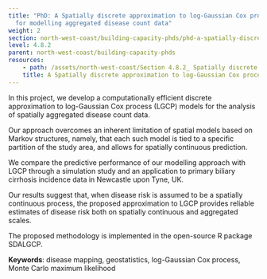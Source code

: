 ```yaml
---
title: "PhD: A Spatially discrete approximation to log-Gaussian Cox processes
  for modelling aggregated disease count data"
weight: 2
section: north-west-coast/building-capacity-phds/phd-a-spatially-discrete-approximation-to-log-gaussian-cox-processes-for-modelling-aggregated-disase-count-data
level: 4.8.2
parent: north-west-coast/building-capacity-phds
resources:
    - path: /assets/north-west-coast/Section 4.8.2_ Spatially discrete approximation to log-Guassian Cox processes for modelling aggregated disease count data.pdf
    title: A Spatially discrete approximation to log-Gaussian Cox processes for modelling aggregated disease count data
---
```


In this project, we develop a computationally efficient discrete approximation to log-Gaussian Cox process (LGCP) models for the analysis of spatially aggregated disease count data.  

Our approach overcomes an inherent limitation of spatial models based on Markov structures, namely, that each such model is tied to a specific partition of the study area, and allows for spatially continuous prediction. 

We compare the predictive performance of our modelling approach with LGCP through a simulation study and an application to primary biliary cirrhosis incidence data in Newcastle upon Tyne, UK.  

Our results suggest that, when disease risk is assumed to be a spatially continuous process, the proposed approximation to LGCP provides reliable estimates of disease risk both on spatially continuous and aggregated scales. 

The proposed methodology is implemented in the open-source R package SDALGCP. 

**Keywords**: disease mapping, geostatistics, log-Gaussian Cox process, Monte Carlo maximum likelihood 

        
